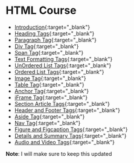 # HTML Course


- [Introduction](https://praveenorugantitech.github.io/praveenorugantitech-html/1_Introduction){:target="_blank"}
- [Heading Tags](https://praveenorugantitech.github.io/praveenorugantitech-html/2_Heading){:target="_blank"}
- [Paragraph Tag](https://praveenorugantitech.github.io/praveenorugantitech-html/3_Paragraph){:target="_blank"}
- [Div Tag](https://praveenorugantitech.github.io/praveenorugantitech-html/4_Div){:target="_blank"}
- [Span Tag](https://praveenorugantitech.github.io/praveenorugantitech-html/5_Span){:target="_blank"}
- [Text Formatting Tags](https://praveenorugantitech.github.io/praveenorugantitech-html/6_Text%20Formatting){:target="_blank"}
- [UnOrdered List Tags](https://praveenorugantitech.github.io/praveenorugantitech-html/7_UnOrdered%20List){:target="_blank"}
- [Ordered List Tags](https://praveenorugantitech.github.io/praveenorugantitech-html/8_Ordered%20List){:target="_blank"}
- [Image Tag](https://praveenorugantitech.github.io/praveenorugantitech-html/9_Image){:target="_blank"}
- [Table Tag](https://praveenorugantitech.github.io/praveenorugantitech-html/10_Table){:target="_blank"}
- [Anchor Tag](https://praveenorugantitech.github.io/praveenorugantitech-html/11_Anchor){:target="_blank"}
- [iFrame Tag](https://praveenorugantitech.github.io/praveenorugantitech-html/12_iFrame){:target="_blank"}
- [Section Article Tags](https://praveenorugantitech.github.io/praveenorugantitech-html/13_Section_Article){:target="_blank"}
- [Header and Footer Tags](https://praveenorugantitech.github.io/praveenorugantitech-html/14_Header_Footer){:target="_blank"}
- [Aside Tag](https://praveenorugantitech.github.io/praveenorugantitech-html/15_Aside){:target="_blank"}
- [Nav Tag](https://praveenorugantitech.github.io/praveenorugantitech-html/16_Nav){:target="_blank"}
- [Figure and Figcaption Tags](https://praveenorugantitech.github.io/praveenorugantitech-html/17_Figure_Figcaption){:target="_blank"}
- [Details and Summary Tags](https://praveenorugantitech.github.io/praveenorugantitech-html/18_Details_Summary){:target="_blank"}
- [Audio and Video Tags](https://praveenorugantitech.github.io/praveenorugantitech-html/19_Audio_Video){:target="_blank"}



**Note**: I will make sure to keep this updated




